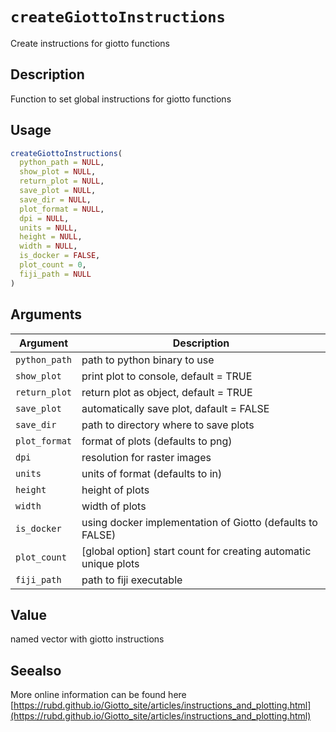 # `createGiottoInstructions`

Create instructions for giotto functions


## Description

Function to set global instructions for giotto functions


## Usage

```r
createGiottoInstructions(
  python_path = NULL,
  show_plot = NULL,
  return_plot = NULL,
  save_plot = NULL,
  save_dir = NULL,
  plot_format = NULL,
  dpi = NULL,
  units = NULL,
  height = NULL,
  width = NULL,
  is_docker = FALSE,
  plot_count = 0,
  fiji_path = NULL
)
```


## Arguments

Argument      |Description
------------- |----------------
`python_path`     |     path to python binary to use
`show_plot`     |     print plot to console, default = TRUE
`return_plot`     |     return plot as object, default = TRUE
`save_plot`     |     automatically save plot, dafault = FALSE
`save_dir`     |     path to directory where to save plots
`plot_format`     |     format of plots (defaults to png)
`dpi`     |     resolution for raster images
`units`     |     units of format (defaults to in)
`height`     |     height of plots
`width`     |     width of  plots
`is_docker`     |     using docker implementation of Giotto (defaults to FALSE)
`plot_count`     |     [global option] start count for creating automatic unique plots
`fiji_path`     |     path to fiji executable


## Value

named vector with giotto instructions


## Seealso

More online information can be found here [https://rubd.github.io/Giotto_site/articles/instructions_and_plotting.html](https://rubd.github.io/Giotto_site/articles/instructions_and_plotting.html)


